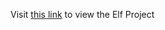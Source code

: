 Visit <a href="https://65ea5e9ff439580f499be933--elfproject.netlify.app/" target="_blank">this link</a> to view the Elf Project
